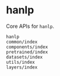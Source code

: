 # hanlp

Core APIs for `hanlp`.

```{toctree}
hanlp
common/index
components/index
pretrained/index
datasets/index
utils/index
layers/index
```